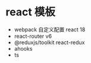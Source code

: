 # react 模板

- webpack 自定义配置 react 18
- react-router v6
- @reduxjs/toolkit react-redux
- ahooks
- ts
